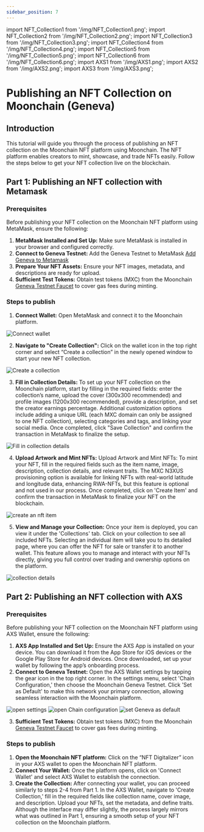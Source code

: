 ```yaml
---
sidebar_position: 7
---
```

import NFT_Collection1 from '/img/NFT_Collection1.png';
import NFT_Collection2 from '/img/NFT_Collection2.png';
import NFT_Collection3 from '/img/NFT_Collection3.png';
import NFT_Collection4 from '/img/NFT_Collection4.png';
import NFT_Collection5 from '/img/NFT_Collection5.png';
import NFT_Collection6 from '/img/NFT_Collection6.png';
import AXS1 from '/img/AXS1.png';
import AXS2 from '/img/AXS2.png';
import AXS3 from '/img/AXS3.png';

# Publishing an NFT Collection on Moonchain (Geneva)

## Introduction

This tutorial will guide you through the process of publishing an NFT collection on the Moonchain NFT platform using Moonchain. The NFT platform enables creators to mint, showcase, and trade NFTs easily. Follow the steps below to get your NFT collection live on the blockchain.

## Part 1: Publishing an NFT collection with Metamask 

### Prerequisites
Before publishing your NFT collection on the Moonchain NFT platform using MetaMask, ensure the following:

1. **MetaMask Installed and Set Up:** Make sure MetaMask is installed in your browser and configured correctly.
2. **Connect to Geneva Testnet:** Add the Geneva Testnet to MetaMask [Add Geneva to Metamask](/docs/Testnet-Tutorials/Add-Geneva-to-Metamask)
3. **Prepare Your NFT Assets:** Ensure your NFT images, metadata, and descriptions are ready for upload.
4. **Sufficient Test Tokens:** Obtain test tokens (MXC) from the Moonchain [Geneva Testnet Faucet](https://geneva-faucet.moonchain.com/) to cover gas fees during minting.

### Steps to publish

1. **Connect Wallet:** Open MetaMask and connect it to the Moonchain platform.
<img src={NFT_Collection1} alt="Connect wallet" class="full-width-image" />

2. **Navigate to "Create Collection":** Click on the wallet icon in the top right corner and select “Create a collection” in the newly opened window to start your new NFT collection.
<img src={NFT_Collection2} alt="Create a collection" class="full-width-image" />

3. **Fill in Collection Details:** To set up your NFT collection on the Moonchain platform, start by filling in the required fields: enter the collection’s name, upload the cover (300x300 recommended) and profile images (1200x300 recommended), provide a description, and set the creator earnings percentage. Additional customization options include adding a unique URL (each MXC domain can only be assigned to one NFT collection), selecting categories and tags, and linking your social media. Once completed, click "Save Collection" and confirm the transaction in MetaMask to finalize the setup.
<img src={NFT_Collection3} alt="Fill in collection details" class="full-width-image" />

4. **Upload Artwork and Mint NFTs:** Upload Artwork and Mint NFTs: To mint your NFT, fill in the required fields such as the item name, image, description, collection details, and relevant traits. The MXC N3XUS provisioning option is available for linking NFTs with real-world latitude and longitude data, enhancing RWA-NFTs, but this feature is optional and not used in our process. Once completed, click on 'Create Item' and confirm the transaction in MetaMask to finalize your NFT on the blockchain.
<img src={NFT_Collection4} alt="create an nft item" class="full-width-image" />
<!-- Commented out because the 'create item' button doesn't work anymore as soon some xsd are choosen to be locked into the nft
   4.1 **Optional: Lock XSD Tokens:**  
   You can choose to lock XSD tokens into your NFT, which boosts the NFT’s credibility and ensures security by linking tangible value. The XSD tokens can only be reclaimed if the NFT is permanently burnt (sent to a blackhole address), safeguarding the asset's integrity and maintaining trust in its real-world backing. This step is optional and not required for the standard NFT minting process.
    <img src={NFT_Collection5} alt="lock xsd tokens" class="full-width-image" />
-->

5. **View and Manage your Collection:** Once your item is deployed, you can view it under the 'Collections' tab. Click on your collection to see all included NFTs. Selecting an individual item will take you to its detailed page, where you can offer the NFT for sale or transfer it to another wallet. This feature allows you to manage and interact with your NFTs directly, giving you full control over trading and ownership options on the platform.
<img src={NFT_Collection6} alt="collection details" class="full-width-image" />

## Part 2: Publishing an NFT collection with AXS  

### Prerequisites
Before publishing your NFT collection on the Moonchain NFT platform using AXS Wallet, ensure the following:

1. **AXS App Installed and Set Up:** Ensure the AXS App is installed on your device. You can download it from the App Store for iOS devices or the Google Play Store for Android devices. Once downloaded, set up your wallet by following the app’s onboarding process.
2. **Connect to Geneva Testnet:** Open the AXS Wallet settings by tapping the gear icon in the top right corner. In the settings menu, select 'Chain Configuration,' then choose the Moonchain Geneva Testnet. Click 'Set as Default' to make this network your primary connection, allowing seamless interaction with the Moonchain platform.
<img src={AXS1} alt="open settings" class="full-width-image" />
<img src={AXS2} alt="open Chain configuration" class="full-width-image" />
<img src={AXS3} alt="set Geneva as default" class="full-width-image" />
   
3. **Sufficient Test Tokens:** Obtain test tokens (MXC) from the Moonchain [Geneva Testnet Faucet](https://geneva-faucet.moonchain.com/) to cover gas fees during minting.

### Steps to publish
1. **Open the Moonchain NFT platform:** Click on the “NFT Digitalizer” icon in your AXS wallet to open the Moonchain NFT platform. 
2. **Connect Your Wallet:** Once the platform opens, click on 'Connect Wallet' and select AXS Wallet to establish the connection.
3. **Create the Collection:** After connecting your wallet, you can proceed similarly to steps 2-4 from Part 1. In the AXS Wallet, navigate to 'Create Collection,' fill in the required fields like collection name, cover image, and description. Upload your NFTs, set the metadata, and define traits. Although the interface may differ slightly, the process largely mirrors what was outlined in Part 1, ensuring a smooth setup of your NFT collection on the Moonchain platform.